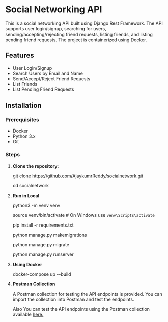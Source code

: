 # Social Networking API

This is a social networking API built using Django Rest Framework. The API supports user login/signup, searching for users, sending/accepting/rejecting friend requests, listing friends, and listing pending friend requests. The project is containerized using Docker.

## Features

- User Login/Signup
- Search Users by Email and Name
- Send/Accept/Reject Friend Requests
- List Friends
- List Pending Friend Requests

## Installation

### Prerequisites

- Docker
- Python 3.x
- Git

### Steps

1. **Clone the repository:**

   git clone https://github.com/AjaykumrReddy/socialnetwork.git
   
   cd socialnetwork

3. **Run in Local**

    python3 -m venv venv
   
    source venv/bin/activate  # On Windows use `venv\Scripts\activate`

    pip install -r requirements.txt

    python manage.py makemigrations

    python manage.py migrate

    python manage.py runserver

5. **Using Docker**

    docker-compose up --build

6. **Postman Collection**

    A Postman collection for testing the API endpoints is provided. You can import the collection into Postman and test the endpoints.


    Also You can test the API endpoints using the Postman collection available [here.](https://www.postman.com/technical-cosmonaut-63989386/workspace/social-network-api/collection/25506646-3131e478-7924-4f0a-9f51-048830c13e80?action=share&creator=25506646)

